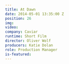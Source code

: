 ```yaml
---
title: At Dawn
date: 2014-05-01 13:35:00 Z
position: 26
img: 
video: 
company: Caviar
runtime: Short Film
director: Oliver Wolf
producers: Katie Dolan
role: Production Manager
is-featured: 
---
```


